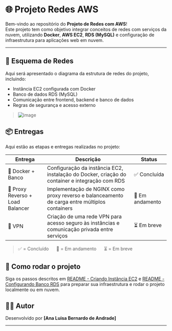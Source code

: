 # 🌐 Projeto Redes AWS

Bem-vindo ao repositório do **Projeto de Redes com AWS**!  
Este projeto tem como objetivo integrar conceitos de redes com serviços da nuvem, utilizando **Docker**, **AWS EC2**, **RDS (MySQL)** e configuração de infraestrutura para aplicações web em nuvem.

---

## 📡 Esquema de Redes

Aqui será apresentado o diagrama da estrutura de redes do projeto, incluindo:

- Instância EC2 configurada com Docker
- Banco de dados RDS (MySQL)
- Comunicação entre frontend, backend e banco de dados
- Regras de segurança e acesso externo


> ![image](https://github.com/user-attachments/assets/879f579d-4b7d-4a63-9109-8df0ce4d2a39)



## 📦 Entregas

Aqui estão as etapas e entregas realizadas no projeto:

| Entrega                            | Descrição                                                                 | Status         |
|------------------------------------|---------------------------------------------------------------------------|----------------|
| 🐳 Docker + Banco                  | Configuração da instância EC2, instalação do Docker, criação do container e integração com RDS | ✅ Concluída    |
| 🔁 Proxy Reverso + Load Balancer  | Implementação de NGINX como proxy reverso e balanceamento de carga entre múltiplos containers | 🚧 Em andamento |
| 🔐 VPN                             | Criação de uma rede VPN para acesso seguro às instâncias e comunicação privada entre serviços | ⏳ Em breve     |

> ✅ = Concluído &nbsp;&nbsp;&nbsp;&nbsp; 🚧 = Em andamento &nbsp;&nbsp;&nbsp;&nbsp; ⏳ = Em breve



## 🚀 Como rodar o projeto

Siga os passos descritos em [README - Criando Instância EC2](./Docker.md) e [README - Configurando Banco RDS](./README-RDS.md) para preparar sua infraestrutura e rodar o projeto localmente ou em nuvem.


## 👨‍💻 Autor

Desenvolvido por **[Ana Luisa Bernardo de Andrade]**  

---

